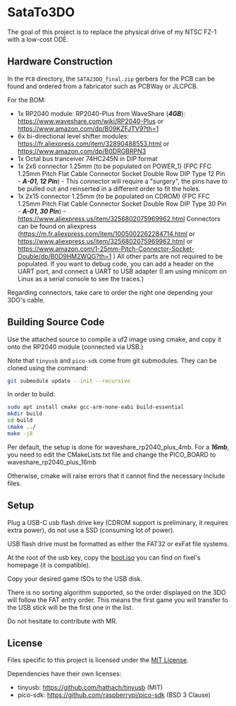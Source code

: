 # SataTo3DO
The goal of this project is to replace the physical drive of my NTSC FZ-1 with a low-cost ODE.

## Hardware Construction
In the `PCB` directory, the `SATA23DO_final.zip` gerbers for the PCB can be found and ordered from a fabricator such as PCBWay or JLCPCB.

For the BOM:
- 1x RP2040 module: RP2040-Plus from WaveShare (***4GB***): https://www.waveshare.com/wiki/RP2040-Plus or https://www.amazon.com/dp/B09KZFJTV9?th=1
- 6x bi-directional level shifter modules: https://fr.aliexpress.com/item/32890488553.html or https://www.amazon.com/dp/B0DRGBRPN3
- 1x Octal bus tranceiver 74HC245N in DIP format
- 1x 2x6 connector 1.25mm (to be populated on POWER_1) (FPC FFC 1.25mm Pitch Flat Cable Connector Socket Double Row DIP Type 12 Pin - ***A-01, 12 Pin***) - This connector will require a "surgery", the pins have to be pulled out and reinserted in a different order to fit the holes.
- 1x 2x15 connector 1.25mm (to be populated on CDROM) (FPC FFC 1.25mm Pitch Flat Cable Connector Socket Double Row DIP Type 30 Pin - ***A-01, 30 Pin***) - https://www.aliexpress.us/item/3256802075969962.html
Connectors can be found on aliexpress (https://m.fr.aliexpress.com/item/1005002262284714.html or https://www.aliexpress.us/item/3256802075969962.html or https://www.amazon.com/1-25mm-Pitch-Connector-Socket-Double/dp/B0D9HM2WQG?th=1 )
All other parts are not required to be populated. If you want to debug code, you can add a header on the UART port, and connect a UART to USB adapter (I am using minicom on Linux as a serial console to see the traces.)

Regarding connectors, take care to order the right one depending your 3DO's cable.

## Building Source Code
Use the attached source to compile a uf2 image using cmake, and copy it onto the RP2040 module (connected via USB.)

Note that `tinyusb` and `pico-sdk` come from git submodules. They can be cloned using the command:

```bash
git submodule update --init --recursive
```
In order to build:
```bash
sudo apt install cmake gcc-arm-none-eabi build-essential
mkdir build
cd build
cmake ../
make -j8
```
Per default, the setup is done for waveshare_rp2040_plus_4mb.
For a ***16mb***, you need to edit the CMakeLists.txt file and change the PICO_BOARD to waveshare_rp2040_plus_16mb

Otherwise, cmake will raise errors that it cannot find the necessary include files.

## Setup
Plug a USB-C usb flash drive key (CDROM support is preliminary, it requires extra power), do not use a SSD (consuming lot of power).

USB flash drive must be formatted as either the FAT32 or exFat file systems.

At the root of the usb key, copy the [boot.iso](https://github.com/fixelsan/3do-ode-firmware/blob/master/boot.iso) you can find on fixel's homepage (it is compatible).

Copy your desired game ISOs to the USB disk.

There is no sorting algorithm supported, so the order displayed on the 3DO will follow the FAT entry order. This means the first game you will transfer to the USB stick will be the first one in the list.

Do not hesitate to contribute with MR.

## License

Files specific to this project is licensed under the [MIT
License](LICENSE).

Dependencies have their own licenses:
* tinyusb: https://github.com/hathach/tinyusb (MIT)
* pico-sdk: https://github.com/raspberrypi/pico-sdk (BSD 3 Clause)
